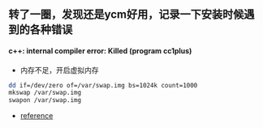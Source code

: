 ## 转了一圈，发现还是ycm好用，记录一下安装时候遇到的各种错误

#### c++: internal compiler error: Killed (program cc1plus)
- 内存不足，开启虚拟内存 
```sh
dd if=/dev/zero of=/var/swap.img bs=1024k count=1000
mkswap /var/swap.img
swapon /var/swap.img
```
- [reference](https://github.com/Valloric/ycmd/issues/224 "reference")
